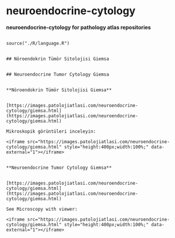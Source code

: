 # neuroendocrine-cytology



**neuroendocrine-cytology for pathology atlas repositories**




```{r language neuroendocrine-cytology, echo=FALSE, include=TRUE}

source("./R/language.R")

```




```{asis, echo = (language == "TR")}

## Nöroendokrin Tümör Sitolojisi Giemsa

```




```{asis, echo = (language == "EN")}

## Neuroendocrine Tumor Cytology Giemsa

```




```{asis, echo = (language == "TR")}

**Nöroendokrin Tümör Sitolojisi Giemsa**


[https://images.patolojiatlasi.com/neuroendocrine-cytology/giemsa.html](https://images.patolojiatlasi.com/neuroendocrine-cytology/giemsa.html)

Mikroskopik görüntüleri inceleyin:

<iframe src="https://images.patolojiatlasi.com/neuroendocrine-cytology/giemsa.html" style="height:400px;width:100%;" data-external="1"></iframe>

```




```{asis, echo = (language == "EN")}

**Neuroendocrine Tumor Cytology Giemsa**


[https://images.patolojiatlasi.com/neuroendocrine-cytology/giemsa.html](https://images.patolojiatlasi.com/neuroendocrine-cytology/giemsa.html)

See Microscopy with viewer: 

<iframe src="https://images.patolojiatlasi.com/neuroendocrine-cytology/giemsa.html" style="height:400px;width:100%;" data-external="1"></iframe>

```


